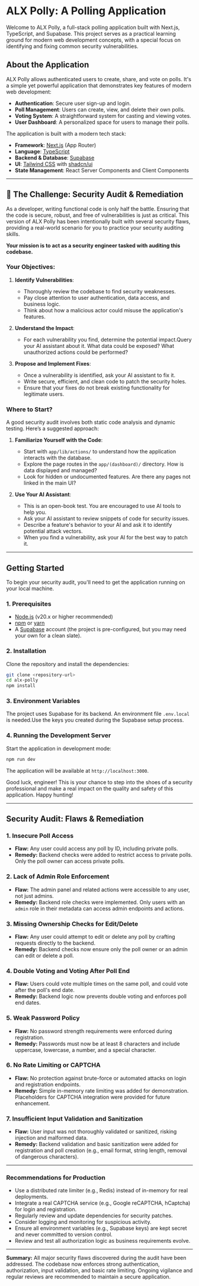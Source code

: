 # ALX Polly: A Polling Application

Welcome to ALX Polly, a full-stack polling application built with Next.js, TypeScript, and Supabase. This project serves as a practical learning ground for modern web development concepts, with a special focus on identifying and fixing common security vulnerabilities.

## About the Application

ALX Polly allows authenticated users to create, share, and vote on polls. It's a simple yet powerful application that demonstrates key features of modern web development:

- **Authentication**: Secure user sign-up and login.
- **Poll Management**: Users can create, view, and delete their own polls.
- **Voting System**: A straightforward system for casting and viewing votes.
- **User Dashboard**: A personalized space for users to manage their polls.

The application is built with a modern tech stack:

- **Framework**: [Next.js](https://nextjs.org/) (App Router)
- **Language**: [TypeScript](https://www.typescriptlang.org/)
- **Backend & Database**: [Supabase](https://supabase.io/)
- **UI**: [Tailwind CSS](https://tailwindcss.com/) with [shadcn/ui](https://ui.shadcn.com/)
- **State Management**: React Server Components and Client Components

---

## 🚀 The Challenge: Security Audit & Remediation

As a developer, writing functional code is only half the battle. Ensuring that the code is secure, robust, and free of vulnerabilities is just as critical. This version of ALX Polly has been intentionally built with several security flaws, providing a real-world scenario for you to practice your security auditing skills.

**Your mission is to act as a security engineer tasked with auditing this codebase.**

### Your Objectives:

1.  **Identify Vulnerabilities**:

    - Thoroughly review the codebase to find security weaknesses.
    - Pay close attention to user authentication, data access, and business logic.
    - Think about how a malicious actor could misuse the application's features.

2.  **Understand the Impact**:

    - For each vulnerability you find, determine the potential impact.Query your AI assistant about it. What data could be exposed? What unauthorized actions could be performed?

3.  **Propose and Implement Fixes**:
    - Once a vulnerability is identified, ask your AI assistant to fix it.
    - Write secure, efficient, and clean code to patch the security holes.
    - Ensure that your fixes do not break existing functionality for legitimate users.

### Where to Start?

A good security audit involves both static code analysis and dynamic testing. Here’s a suggested approach:

1.  **Familiarize Yourself with the Code**:

    - Start with `app/lib/actions/` to understand how the application interacts with the database.
    - Explore the page routes in the `app/(dashboard)/` directory. How is data displayed and managed?
    - Look for hidden or undocumented features. Are there any pages not linked in the main UI?

2.  **Use Your AI Assistant**:
    - This is an open-book test. You are encouraged to use AI tools to help you.
    - Ask your AI assistant to review snippets of code for security issues.
    - Describe a feature's behavior to your AI and ask it to identify potential attack vectors.
    - When you find a vulnerability, ask your AI for the best way to patch it.

---

## Getting Started

To begin your security audit, you'll need to get the application running on your local machine.

### 1. Prerequisites

- [Node.js](https://nodejs.org/) (v20.x or higher recommended)
- [npm](https://www.npmjs.com/) or [yarn](https://yarnpkg.com/)
- A [Supabase](https://supabase.io/) account (the project is pre-configured, but you may need your own for a clean slate).

### 2. Installation

Clone the repository and install the dependencies:

```bash
git clone <repository-url>
cd alx-polly
npm install
```

### 3. Environment Variables

The project uses Supabase for its backend. An environment file `.env.local` is needed.Use the keys you created during the Supabase setup process.

### 4. Running the Development Server

Start the application in development mode:

```bash
npm run dev
```

The application will be available at `http://localhost:3000`.

Good luck, engineer! This is your chance to step into the shoes of a security professional and make a real impact on the quality and safety of this application. Happy hunting!

---

## Security Audit: Flaws & Remediation

### 1. Insecure Poll Access

- **Flaw:** Any user could access any poll by ID, including private polls.
- **Remedy:** Backend checks were added to restrict access to private polls. Only the poll owner can access private polls.

### 2. Lack of Admin Role Enforcement

- **Flaw:** The admin panel and related actions were accessible to any user, not just admins.
- **Remedy:** Backend role checks were implemented. Only users with an `admin` role in their metadata can access admin endpoints and actions.

### 3. Missing Ownership Checks for Edit/Delete

- **Flaw:** Any user could attempt to edit or delete any poll by crafting requests directly to the backend.
- **Remedy:** Backend checks now ensure only the poll owner or an admin can edit or delete a poll.

### 4. Double Voting and Voting After Poll End

- **Flaw:** Users could vote multiple times on the same poll, and could vote after the poll's end date.
- **Remedy:** Backend logic now prevents double voting and enforces poll end dates.

### 5. Weak Password Policy

- **Flaw:** No password strength requirements were enforced during registration.
- **Remedy:** Passwords must now be at least 8 characters and include uppercase, lowercase, a number, and a special character.

### 6. No Rate Limiting or CAPTCHA

- **Flaw:** No protection against brute-force or automated attacks on login and registration endpoints.
- **Remedy:** Simple in-memory rate limiting was added for demonstration. Placeholders for CAPTCHA integration were provided for future enhancement.

### 7. Insufficient Input Validation and Sanitization

- **Flaw:** User input was not thoroughly validated or sanitized, risking injection and malformed data.
- **Remedy:** Backend validation and basic sanitization were added for registration and poll creation (e.g., email format, string length, removal of dangerous characters).

---

### Recommendations for Production

- Use a distributed rate limiter (e.g., Redis) instead of in-memory for real deployments.
- Integrate a real CAPTCHA service (e.g., Google reCAPTCHA, hCaptcha) for login and registration.
- Regularly review and update dependencies for security patches.
- Consider logging and monitoring for suspicious activity.
- Ensure all environment variables (e.g., Supabase keys) are kept secret and never committed to version control.
- Review and test all authorization logic as business requirements evolve.

---

**Summary:**
All major security flaws discovered during the audit have been addressed. The codebase now enforces strong authentication, authorization, input validation, and basic rate limiting. Ongoing vigilance and regular reviews are recommended to maintain a secure application.

